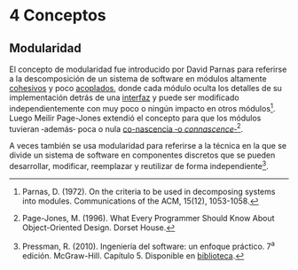 # 4 Conceptos

## Modularidad

El concepto de modularidad fue introducido por David Parnas para referirse a la
descomposición de un sistema de software en módulos altamente
[cohesivos](./4_Cohesion.md) y poco [acoplados](./4_Acoplamiento.md), donde cada
módulo oculta los detalles de su implementación detrás de una
[interfaz](./4_Interfaz.md) y puede ser modificado independientemente con muy
poco o ningún impacto en otros módulos[^1]. Luego Meilir Page-Jones extendió el
concepto para que los módulos tuvieran ‑además‑ poca o nula [co-nascencia ‑o
*connascence*‑](./4_Connascence.md)[^2].

[^1]: Parnas, D. (1972). On the criteria to be used in decomposing systems into
    modules. Communications of the ACM, 15(12), 1053-1058.

[^2]: Page-Jones, M. (1996). What Every Programmer Should Know About
    Object-Oriented Design. Dorset House.

A veces también se usa modularidad para referirse a la técnica en la que se
divide un sistema de software en componentes discretos que se pueden
desarrollar, modificar, reemplazar y reutilizar de forma independiente[^3].

[^3]: Pressman, R. (2010). Ingeniería del software: un enfoque práctico.
    7<sup>a</sup> edición.  McGraw-Hill. Capítulo 5. Disponible en
    [biblioteca](https://catalogo.ucu.edu.uy/cgi-bin/koha/opac-detail.pl?biblionumber=80936).
